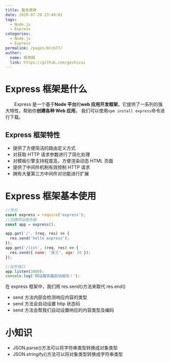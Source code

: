 ```yaml
---
title: 基本使用
date: 2020-07-20 23:49:01
tags:
  - Node.js
  - Express
categories:
  - Node.js
  - Express
permalink: /pages/0ccb77/
author:
  name: 杨雨翔
  link: https://github.com/gezhicui
---
```


# Express 框架是什么

&emsp;&emsp;Express 是一个基于**Node 平台**的**web 应用开发框架**，它提供了一系列的强大特性，帮助你**创建各种 Web 应用**。
我们可以使用`npm install express`命令进行下载。

## Express 框架特性

- 提供了方便简洁的路由定义方式
- 对获取 HTTP 请求参数进行了简化处理
- 对模板引擎支持程度高，方便渲染动态 HTML 页面
- 提供了中间件机制有效控制 HTTP 请求
- 拥有大量第三方中间件对功能进行扩展

# Express 框架基本使用

```js
//导包
const express = require('express');
//创建网站服务器
const app = express();

app.get('/', (req, res) => {
  res.send('hello express');
});
app.get('/list', (req, res) => {
  res.send({ name: '张三', age: 20 });
});

//监听端口
app.listen(3000);
console.log('网站服务器启动成功！');
```

在 express 框架中，我们用 res.send()方法来取代 res.end()

- send 方法内部会检测响应内容的类型
- send 方法会自动设置 http 状态码
- send 方法会帮我们自动设置响应的内容类型及编码

# 小知识

- JSON.parse()方法可以将字符串类型转换成对象类型
- JSON.stringify()方法可以将对象类型转换成字符串类型
